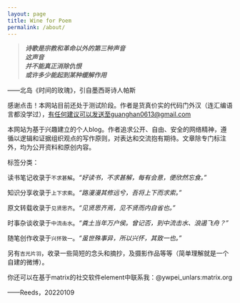```yaml
---
layout: page
title: Wine for Poem
permalink: /about/
---
```



>***诗歌是宗教和革命以外的第三种声音***  
***这声音***  
***并不能真正消除仇恨***  
***或许多少能起到某种缓解作用***

——北岛《时间的玫瑰》，引自墨西哥诗人帕斯
 
感谢点击！本网站目前还处于测试阶段。作者是货真价实的代码门外汉（连汇编语言都没学过），有任何建议可以发送至guanghan0613@gmail.com

本网站为基于兴趣建立的个人blog。作者追求公开、自由、安全的网络精神，遵循以逻辑和证据组织观点的写作原则，对表达和交流抱有期待。文章除专门标注外，均为公开资料和原创内容。 
  
标签分类：
 
读书笔记收录于`不求甚解`。*“好读书，不求甚解，每有会意，便欣然忘食。”*

知识分享收录于`上下求索`。*“路漫漫其修远兮，吾将上下而求索。”*
 
原文转载收录于`见贤思齐`。*“见贤思齐焉，见不贤而内自省也。”*
 
时事杂谈收录于`中流击水`。*“粪土当年万户侯。曾记否，到中流击水、浪遏飞舟？”*
 
随笔创作收录于`兴怀致一`。*“虽世殊事异，所以兴怀，其致一也。”*
 
另有`吉光片羽`，收录一些简短的念头和摘抄，及摄影作品等等（简单理解就是一个自建的微博）。

你还可以在基于matrix的社交软件element中联系我：@ywpei_unlars:matrix.org
  
  ——Reeds，20220109
